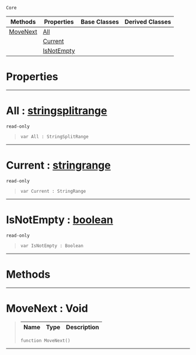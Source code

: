  `Core`

|Methods|Properties|Base Classes|Derived Classes|
|---|---|---|---|
|[ MoveNext](https://plasmaengine.github.io/PlasmaDocs/Plasma1/C++/code_reference/lightning_base_types/stringsplitrange.md#movenext-void)|[ All](https://plasmaengine.github.io/PlasmaDocs/Plasma1/C++/code_reference/lightning_base_types/stringsplitrange.md#all-plasma-engine-document)| | |
| |[ Current](https://plasmaengine.github.io/PlasmaDocs/Plasma1/C++/code_reference/lightning_base_types/stringsplitrange.md#current-plasma-engine-docu)| | |
| |[ IsNotEmpty](https://plasmaengine.github.io/PlasmaDocs/Plasma1/C++/code_reference/lightning_base_types/stringsplitrange.md#isnotempty-plasma-engine-d)| | |


 #  Properties


---  
 #  All : [stringsplitrange](https://plasmaengine.github.io/PlasmaDocs/Plasma1/C++/code_reference/lightning_base_types/stringsplitrange.md)

 `read-only`

> 
> ``` lang=cpp, name=Lightning
> var All : StringSplitRange


---  
 #  Current : [stringrange](https://plasmaengine.github.io/PlasmaDocs/Plasma1/C++/code_reference/lightning_base_types/stringrange.md)

 `read-only`

> 
> ``` lang=cpp, name=Lightning
> var Current : StringRange


---  
 #  IsNotEmpty : [boolean](https://plasmaengine.github.io/PlasmaDocs/Plasma1/C++/code_reference/lightning_base_types/boolean.md)

 `read-only`

> 
> ``` lang=cpp, name=Lightning
> var IsNotEmpty : Boolean


---  
 #  Methods


---  
 #  MoveNext : Void

> 
> |Name|Type|Description|
> |---|---|---|
> ``` lang=cpp, name=Lightning
> function MoveNext()
> ``` 


---  
 

 